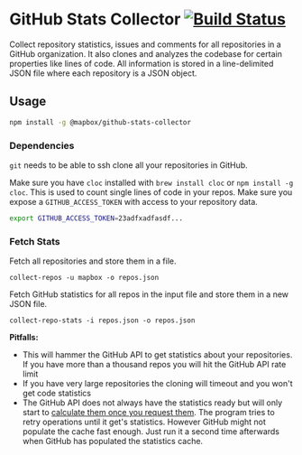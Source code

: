 # GitHub Stats Collector [![Build Status](https://travis-ci.org/mapbox/github-stats-collector.svg?branch=master)](https://travis-ci.org/mapbox/github-stats-collector)

Collect repository statistics, issues and comments for all repositories in a GitHub organization.
It also clones and analyzes the codebase for certain properties like lines of code.
All information is stored in a line-delimited JSON file where each repository is a JSON object.

## Usage

```bash
npm install -g @mapbox/github-stats-collector
```

### Dependencies

`git` needs to be able to ssh clone all your repositories in GitHub.

Make sure you have `cloc` installed with `brew install cloc` or `npm install -g cloc`.
This is used to count single lines of code in your repos.
Make sure you expose a `GITHUB_ACCESS_TOKEN` with access to your repository data.

```bash
export GITHUB_ACCESS_TOKEN=23adfxadfasdf...
```

### Fetch Stats

Fetch all repositories and store them in a file.

```
collect-repos -u mapbox -o repos.json
```

Fetch GitHub statistics for all repos in the input file and store them in a new JSON file.

```
collect-repo-stats -i repos.json -o repos.json
```


**Pitfalls:**
- This will hammer the GitHub API to get statistics about your repositories. If you have more than a thousand repos you will hit the GitHub API rate limit
- If you have very large repositories the cloning will timeout and you won't get code statistics
- The GitHub API does not always have the statistics ready but will only start to [calculate them once you request them](https://developer.github.com/v3/repos/statistics/#a-word-about-caching). The program tries to retry operations until it get's statistics. However GitHub might not populate the cache fast enough. Just run it a second time afterwards when GitHub has populated the statistics cache.
